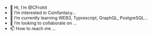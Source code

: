 - 👋 Hi, I’m @CFrohit
- 👀 I’m interested in Coinfantacy...
- 🌱 I’m currently learning WEB3, Typrescript, GraphQL, PostgreSQL...
- 💞️ I’m looking to collaborate on ...
- 📫 How to reach me ...

<!---
CFrohit/CFrohit is a ✨ special ✨ repository because its `README.md` (this file) appears on your GitHub profile.
You can click the Preview link to take a look at your changes.
--->
